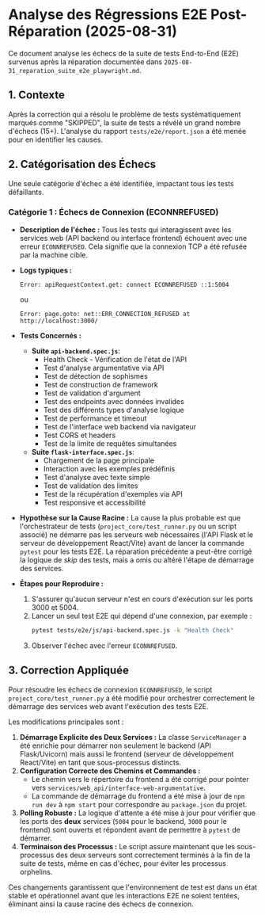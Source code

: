 # Analyse des Régressions E2E Post-Réparation (2025-08-31)

Ce document analyse les échecs de la suite de tests End-to-End (E2E) survenus après la réparation documentée dans `2025-08-31_reparation_suite_e2e_playwright.md`.

## 1. Contexte

Après la correction qui a résolu le problème de tests systématiquement marqués comme "SKIPPED", la suite de tests a révélé un grand nombre d'échecs (15+). L'analyse du rapport `tests/e2e/report.json` a été menée pour en identifier les causes.

## 2. Catégorisation des Échecs

Une seule catégorie d'échec a été identifiée, impactant tous les tests défaillants.

### Catégorie 1 : Échecs de Connexion (ECONNREFUSED)

*   **Description de l'échec :** Tous les tests qui interagissent avec les services web (API backend ou interface frontend) échouent avec une erreur `ECONNREFUSED`. Cela signifie que la connexion TCP a été refusée par la machine cible.

*   **Logs typiques :**
    ```
    Error: apiRequestContext.get: connect ECONNREFUSED ::1:5004
    ```
    ou
    ```
    Error: page.goto: net::ERR_CONNECTION_REFUSED at http://localhost:3000/
    ```

*   **Tests Concernés :**
    *   **Suite `api-backend.spec.js`**:
        *   Health Check - Vérification de l'état de l'API
        *   Test d'analyse argumentative via API
        *   Test de détection de sophismes
        *   Test de construction de framework
        *   Test de validation d'argument
        *   Test des endpoints avec données invalides
        *   Test des différents types d'analyse logique
        *   Test de performance et timeout
        *   Test de l'interface web backend via navigateur
        *   Test CORS et headers
        *   Test de la limite de requêtes simultanées
    *   **Suite `flask-interface.spec.js`**:
        *   Chargement de la page principale
        *   Interaction avec les exemples prédéfinis
        *   Test d'analyse avec texte simple
        *   Test de validation des limites
        *   Test de la récupération d'exemples via API
        *   Test responsive et accessibilité

*   **Hypothèse sur la Cause Racine :**
    La cause la plus probable est que l'orchestrateur de tests (`project_core/test_runner.py` ou un script associé) ne démarre pas les serveurs web nécessaires (l'API Flask et le serveur de développement React/Vite) avant de lancer la commande `pytest` pour les tests E2E. La réparation précédente a peut-être corrigé la logique de *skip* des tests, mais a omis ou altéré l'étape de démarrage des services.

*   **Étapes pour Reproduire :**
    1.  S'assurer qu'aucun serveur n'est en cours d'exécution sur les ports 3000 et 5004.
    2.  Lancer un seul test E2E qui dépend d'une connexion, par exemple :
        ```bash
        pytest tests/e2e/js/api-backend.spec.js -k "Health Check"
        ```
    3.  Observer l'échec avec l'erreur `ECONNREFUSED`.

## 3. Correction Appliquée

Pour résoudre les échecs de connexion `ECONNREFUSED`, le script `project_core/test_runner.py` a été modifié pour orchestrer correctement le démarrage des services web avant l'exécution des tests E2E.

Les modifications principales sont :
1.  **Démarrage Explicite des Deux Services :** La classe `ServiceManager` a été enrichie pour démarrer non seulement le backend (API Flask/Uvicorn) mais aussi le frontend (serveur de développement React/Vite) en tant que sous-processus distincts.
2.  **Configuration Correcte des Chemins et Commandes :** 
    - Le chemin vers le répertoire du frontend a été corrigé pour pointer vers `services/web_api/interface-web-argumentative`.
    - La commande de démarrage du frontend a été mise à jour de `npm run dev` à `npm start` pour correspondre au `package.json` du projet.
3.  **Polling Robuste :** La logique d'attente a été mise à jour pour vérifier que les ports des **deux** services (`5004` pour le backend, `3000` pour le frontend) sont ouverts et répondent avant de permettre à `pytest` de démarrer.
4.  **Terminaison des Processus :** Le script assure maintenant que les sous-processus des deux serveurs sont correctement terminés à la fin de la suite de tests, même en cas d'échec, pour éviter les processus orphelins.

Ces changements garantissent que l'environnement de test est dans un état stable et opérationnel avant que les interactions E2E ne soient tentées, éliminant ainsi la cause racine des échecs de connexion.
